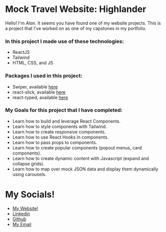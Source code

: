 # Mock Travel Website: Highlander
Hello! I'm *Alan*. It seems you have found one of my website projects. This is a project that I've worked on as one of my capstones in my portfolio.

### In this project I made use of these technologies:
* ReactJS
* Tailwind
* HTML, CSS, and JS

### Packages I used in this project:
* Swiper, available [here](https://swiperjs.com/)
* react-slick, available [here](https://react-slick.neostack.com/docs/get-started)
* react-typed, available [here](https://www.npmjs.com/package/react-typed)

### My Goals for this project that I have completed:
* Learn how to build and leverage React Components.
* Learn how to style components with Tailwind.
* Learn how to create responsive components.
* Learn how to use React Hooks in components.
* Learn how to pass props to components.
* Learn how to create popular components (popout menus, card components).
* Learn how to create dynamic content with Javascript (expand and collapse grids).
* Learn how to map over mock JSON data and display them dynamically using carousels.

# My Socials!
* [My Website!](www.alanbacay.dev)
* [Linkedin](https://www.linkedin.com/in/alan-neale-bacay-ii-60aa48258/)
* [Github](https://github.com/alanbacay02)
* [My Email](galaxybacay@gmail.com)
